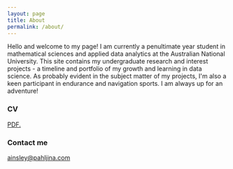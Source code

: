 ```yaml
---
layout: page
title: About
permalink: /about/
---
```


Hello and welcome to my page! I am currently a penultimate year student in mathematical sciences and applied data analytics at the Australian National University. This site contains my undergraduate research and interest projects - a timeline and portfolio of my growth and learning in data science. As probably evident in the subject matter of my projects, I'm also a keen participant in endurance and navigation sports. I am always up for an adventure!

### CV

<a href="https://apahljina.github.io/pdf/Ainsley%20Pahljina%20CV.pdf" target="_blank">PDF.</a>

### Contact me

[ainsley@pahljina.com](mailto:ainsley@pahljina.com)
